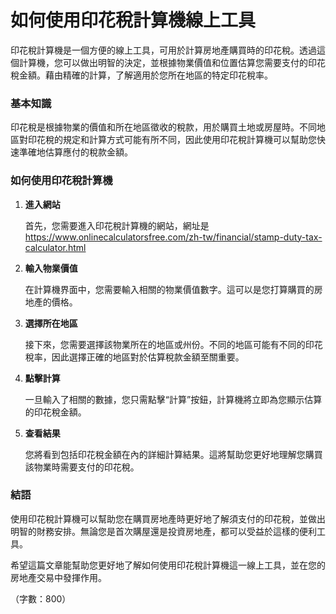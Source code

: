 如何使用印花稅計算機線上工具
==============

印花稅計算機是一個方便的線上工具，可用於計算房地產購買時的印花稅。透過這個計算機，您可以做出明智的決定，並根據物業價值和位置估算您需要支付的印花稅金額。藉由精確的計算，了解適用於您所在地區的特定印花稅率。

### 基本知識

印花稅是根據物業的價值和所在地區徵收的稅款，用於購買土地或房屋時。不同地區對印花稅的規定和計算方式可能有所不同，因此使用印花稅計算機可以幫助您快速準確地估算應付的稅款金額。

### 如何使用印花稅計算機

1. **進入網站**
    
    首先，您需要進入印花稅計算機的網站，網址是 <https://www.onlinecalculatorsfree.com/zh-tw/financial/stamp-duty-tax-calculator.html>
2. **輸入物業價值**
    
    在計算機界面中，您需要輸入相關的物業價值數字。這可以是您打算購買的房地產的價格。
3. **選擇所在地區**
    
    接下來，您需要選擇該物業所在的地區或州份。不同的地區可能有不同的印花稅率，因此選擇正確的地區對於估算稅款金額至關重要。
4. **點擊計算**
    
    一旦輸入了相關的數據，您只需點擊“計算”按鈕，計算機將立即為您顯示估算的印花稅金額。
5. **查看結果**
    
    您將看到包括印花稅金額在內的詳細計算結果。這將幫助您更好地理解您購買該物業時需要支付的印花稅。

### 結語

使用印花稅計算機可以幫助您在購買房地產時更好地了解須支付的印花稅，並做出明智的財務安排。無論您是首次購屋還是投資房地產，都可以受益於這樣的便利工具。

希望這篇文章能幫助您更好地了解如何使用印花稅計算機這一線上工具，並在您的房地產交易中發揮作用。

（字數：800）
